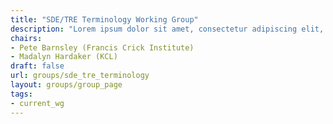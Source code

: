 ```yaml
---
title: "SDE/TRE Terminology Working Group"
description: "Lorem ipsum dolor sit amet, consectetur adipiscing elit, sed do eiusmod tempor incididunt ut labore et dolore magna aliqua."
chairs:
- Pete Barnsley (Francis Crick Institute)
- Madalyn Hardaker (KCL)
draft: false
url: groups/sde_tre_terminology
layout: groups/group_page
tags:
- current_wg
---
```




